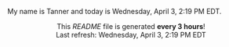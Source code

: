 My name is Tanner and today is Wednesday, April 3, 2:19 PM EDT.

<p align="center">This <i>README</i> file is generated <b>every 3 hours</b>!</br>Last refresh: Wednesday, April 3, 2:19 PM EDT<br /></p>
